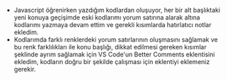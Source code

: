 - Javascript öğrenirken yazdığım kodlardan oluşuyor, her bir alt başlıktaki yeni konuya geçişimde eski kodlarımı yorum satırına alarak altına kodlarımı yazmaya devam ettim ve gerekli kısımlarda hatırlatıcı notlar ekledim.
- Kodlarımda farklı renklerdeki yorum satırlarının oluşmasını sağlamak ve bu renk farklılıkları ile konu başlığı, dikkat edilmesi gereken kısımlar şeklinde ayrım sağlamak için VS Code'un Better Comments eklentisini ekledim, kodların doğru bir şekilde çalışması için eklentiyi eklemeniz gerekir.
